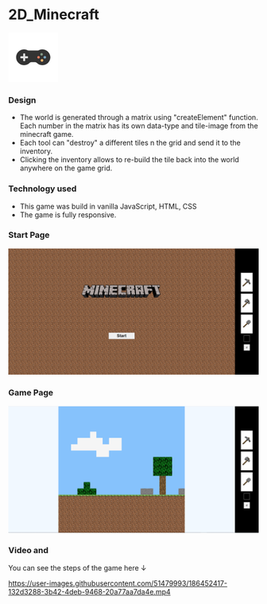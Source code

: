 # 2D_Minecraft

<!-- <img style="left:0" src="./screenshots/../docs/screenshots/game-1.1s-200px.png" width="70px" heigh="50px"> -->

<!-- You can **[Play](https://mystifying-wozniak-8ef33e.netlify.app/)** it -->

<a href="https://2d-minecraft-game.netlify.app/" target="_blank"> <img style="left:0" src="./screenshots/../docs/screenshots/game-1.1s-200px.png" width="100px" heigh="100px"> </a>

### **Design**

- The world is generated through a matrix using "createElement" function. Each number in the matrix has its own data-type and tile-image from the minecraft game.
- Each tool can "destroy" a different tiles n the grid and send it to the inventory.
- Clicking the inventory allows to re-build the tile back into the world anywhere on the game grid.

### **Technology used**

- This game was build in vanilla JavaScript, HTML, CSS
- The game is fully responsive.

### Start Page

![Start Page](./docs/screenshots/%E2%80%8F%E2%80%8Fmt1.PNG)

### Game Page

![Game Page](./docs/screenshots/mt2.PNG)

### Video and 
You can see the steps of the game here ↓



https://user-images.githubusercontent.com/51479993/186452417-132d3288-3b42-4deb-9468-20a77aa7da4e.mp4



<!--
### Aux

![Aux1 Page](./docs/screenshots/mt4.PNG)
![Aux2 Page](./docs/screenshots/mt4.1.PNG)

### Pickaxe

![Pickaxe Page](./docs/screenshots/mt3.PNG)

### Shovel

![Shovel1 Page](./docs/screenshots/mt5.PNG)
![Shovel2 Page](./docs/screenshots/mt5.1.PNG)

### Inventory

![Inventory Page](./docs/screenshots/mt6.PNG) -->
